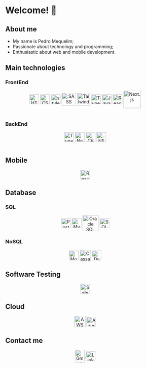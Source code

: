 # Welcome! 👋

<div>
  <h2>About me</h2>
  <ul>
    <li>My name is Pedro Mequelim;</li>
  	<li>Passionate about technology and programming;</li>
  	<li>Enthusiastic about web and mobile development.</li>
  </ul>
</div>

<!-- <div align="center">
  <a href="https://github.com/phms02">
    <img height="250rem" src="https://github-readme-stats.vercel.app/api/top-langs/?username=phms02&layout=compact&langs_count=8&theme=algolia"/>
  </a>

  ![Pedro's GitHub stats](https://github-readme-stats.vercel.app/api?username=phms02&show_icons=true&theme=algolia)
</div> -->

<div>
  <h2>Main technologies</h2>
  <h3>FrontEnd</h3>
  <div align="center">
    <img alt="HTML" height="30" width="30" align="center" src="https://cdn.jsdelivr.net/gh/devicons/devicon@latest/icons/html5/html5-original.svg">
    <img alt="CSS" height="30" width="30" align="center" src="https://cdn.jsdelivr.net/gh/devicons/devicon@latest/icons/css3/css3-original.svg">
    <img alt="styled-components" height="30" width="30" align="center" src="https://skillicons.dev/icons?i=styledcomponents">
    <img alt="SASS" height="40" width="45" align="center" src="https://cdn.jsdelivr.net/gh/devicons/devicon@latest/icons/sass/sass-original.svg">
    <img alt="Tailwind CSS" height="40" width="40" align="center" src="https://cdn.jsdelivr.net/gh/devicons/devicon@latest/icons/tailwindcss/tailwindcss-original.svg">
    <img alt="TypeScript" height="30" width="30" align="center" src="https://cdn.jsdelivr.net/gh/devicons/devicon@latest/icons/typescript/typescript-original.svg">
    <img alt="JavaScript" height="30" width="30" align="center" src="https://cdn.jsdelivr.net/gh/devicons/devicon@latest/icons/javascript/javascript-original.svg">
    <img alt="React.js" height="30" width="30" align="center" src="https://cdn.jsdelivr.net/gh/devicons/devicon@latest/icons/react/react-original.svg">
    <img alt="Next.js" height="55" width="55" align="center" src="https://cdn.jsdelivr.net/gh/devicons/devicon@latest/icons/nextjs/nextjs-original-wordmark.svg">
  </div>
  <br>
  <h3>BackEnd</h3>
  <div align="center">
    <img alt="TypeScript" height="30" width="30" align="center" src="https://cdn.jsdelivr.net/gh/devicons/devicon@latest/icons/typescript/typescript-original.svg">
    <img alt="Node.js" height="30" width="30" align="center" src="https://cdn.jsdelivr.net/gh/devicons/devicon@latest/icons/nodejs/nodejs-original.svg">
    <img alt="C#" height="30" width="30" align="center" src="https://cdn.jsdelivr.net/gh/devicons/devicon@latest/icons/csharp/csharp-original.svg">
    <img alt=".NET" height="30" width="30" align="center" src="https://skillicons.dev/icons?i=dotnet">
  </div>
  <br>
  <h2>Mobile</h2>
  <div align="center">
    <img alt="React Native" height="30" width="30" align="center" src="https://cdn.jsdelivr.net/gh/devicons/devicon@latest/icons/react/react-original.svg">
  </div>
  <h2>Database</h2>
  <div>
  <h3>SQL</h3>
  <div align="center">
    <img alt="PostgreSQL" height="30" width="30" align="center" src="https://cdn.jsdelivr.net/gh/devicons/devicon@latest/icons/postgresql/postgresql-original.svg">
    <img alt="MySQL" height="30" width="30" align="center" src="https://cdn.jsdelivr.net/gh/devicons/devicon@latest/icons/mysql/mysql-original.svg">
    <img alt="Oracle SQL" height="50" width="50" align="center" src="https://cdn.jsdelivr.net/gh/devicons/devicon@latest/icons/oracle/oracle-original.svg">
    <img alt="SQL Server" height="30" width="30" align="center" src="https://cdn.jsdelivr.net/gh/devicons/devicon@latest/icons/microsoftsqlserver/microsoftsqlserver-original.svg">
  </div>
  <h3>NoSQL</h3>
  <div align="center">
    <img alt="MongoDB" height="30" width="30" align="center" src="https://cdn.jsdelivr.net/gh/devicons/devicon@latest/icons/mongodb/mongodb-original.svg">
    <img alt="Cassandra" height="35" width="35" align="center" src="https://cdn.jsdelivr.net/gh/devicons/devicon@latest/icons/cassandra/cassandra-original.svg">
    <img alt="DynamoDB" height="30" width="30" align="center" src="https://skillicons.dev/icons?i=dynamodb">
  </div>
  </div>
  <h2>Software Testing</h2>
  <div align="center">
    <img alt="Selenium" height="30" width="30" align="center" src="https://cdn.jsdelivr.net/gh/devicons/devicon@latest/icons/selenium/selenium-original.svg">
  </div>
  <h2>Cloud</h2>
  <div align="center">
    <img alt="AWS" height="35" width="35" align="center" src="https://cdn.jsdelivr.net/gh/devicons/devicon@latest/icons/amazonwebservices/amazonwebservices-original-wordmark.svg">
    <img alt="Azure" height="30" width="30" align="center" src="https://cdn.jsdelivr.net/gh/devicons/devicon@latest/icons/azure/azure-original.svg">
  </div>
</div>

<h2>Contact me</h2>
<div align="center">
  <a href="mailto:pedromequelim@gmail.com">
    <img alt="Gmail" height="40" width="30" align="center" src="https://skillicons.dev/icons?i=gmail">
  </a>
  <a href="https://www.linkedin.com/in/mequelim">
    <img alt="LinkedIn" height="30" width="30" align="center" src="https://skillicons.dev/icons?i=linkedin">
  </a>
</div>
